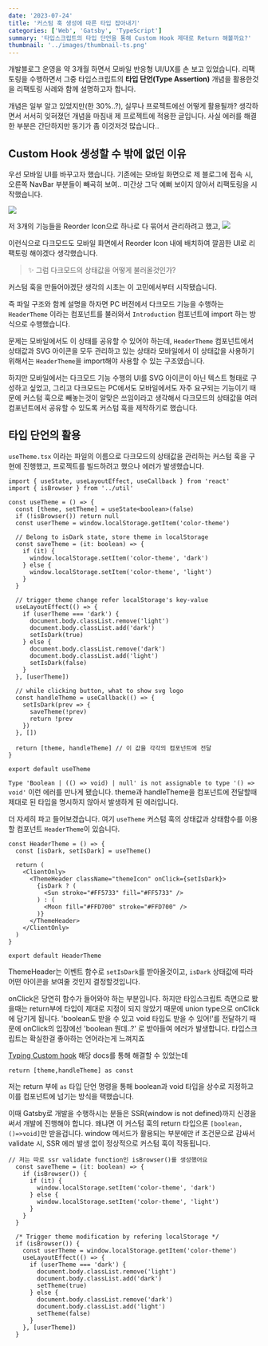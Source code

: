 ```yaml
---
date: '2023-07-24'
title: '커스텀 훅 생성에 따른 타입 잡아내기'
categories: ['Web', 'Gatsby', 'TypeScript']
summary: '타입스크립트의 타입 단언을 통해 Custom Hook 제대로 Return 해볼까요?'
thumbnail: '../images/thumbnail-ts.png'
---
```

개발블로그 운영을 약 3개월 하면서 모바일 반응형 UI/UX를 손 보고 있었습니다. 리팩토링을 수행하면서 그중 타입스크립트의 **타입 단언(Type Assertion)** 개념을 활용한것을 리팩토링 사례와 함께 설명하고자 합니다.

개념은 일부 알고 있었지만(한 30%..?), 실무나 프로젝트에선 어떻게 활용될까? 생각하면서 서서히 잊혀졌던 개념을 마침내 제 프로젝트에 적용한 글입니다. 사실 에러를 해결한 부분은 간단하지만 동기가 좀 이것저것 많습니다.. 

## Custom Hook 생성할 수 밖에 없던 이유 

우선 모바일 UI를 바꾸고자 했습니다. 기존에는 모바일 화면으로 제 블로그에 접속 시, 오른쪽 NavBar 부분들이 빼곡히 보여.. 미간상 그닥 예뻐 보이지 않아서 리팩토링을 시작했습니다. 

![](https://velog.velcdn.com/images/damin1025/post/6784ce67-9924-47b2-a276-f6b1364eedf5/image.png)

저 3개의 기능들을 Reorder Icon으로 하나로 다 묶어서 관리하려고 했고, 
![](https://velog.velcdn.com/images/damin1025/post/8debab24-12c8-42c6-92e9-fe5ac02c8924/image.gif)

이런식으로 다크모드도 모바일 화면에서 Reorder Icon 내에 배치하여 깔끔한 UI로 리팩토링 해야겠다 생각했습니다. 

> ✨ 그럼 다크모드의 상태값을 어떻게 불러올것인가?

커스텀 훅을 만들어야겠단 생각의 시초는 이 고민에서부터 시작됐습니다.

즉 파일 구조와 함께 설명을 하자면 
PC 버전에서 다크모드 기능을 수행하는 `HeaderTheme` 이라는 컴포넌트를 불러와서 `Introduction` 컴포넌트에 import 하는 방식으로 수행했습니다. 

문제는 모바일에서도 이 상태를 공유할 수 있어야 하는데, `HeaderTheme` 컴포넌트에서 상태값과 SVG 아이콘을 모두 관리하고 있는 상태라 모바일에서 이 상태값을 사용하기 위해서는 `HeaderTheme`을 import해야 사용할 수 있는 구조였습니다. 

하지만 모바일에서는 다크모드 기능 수행의 UI를 SVG 아이콘이 아닌 텍스트 형태로 구성하고 싶었고, 그리고 다크모드는 PC에서도 모바일에서도 자주 요구되는 기능이기 때문에 커스텀 훅으로 빼놓는것이 알맞은 쓰임이라고 생각해서 다크모드의 상태값을 여러 컴포넌트에서 공유할 수 있도록 커스텀 훅을 제작하기로 했습니다. 


## 타입 단언의 활용 

`useTheme.tsx` 이라는 파일의 이름으로 다크모드의 상태값을 관리하는 커스텀 훅을 구현에 진행했고, 프로젝트를 빌드하려고 했으나 에러가 발생했습니다. 

```tsx
import { useState, useLayoutEffect, useCallback } from 'react'
import { isBrowser } from '../util'

const useTheme = () => {
  const [theme, setTheme] = useState<boolean>(false)
  if (!isBrowser()) return null
  const userTheme = window.localStorage.getItem('color-theme')

  // Belong to isDark state, store theme in localStorage
  const saveTheme = (it: boolean) => {
    if (it) {
      window.localStorage.setItem('color-theme', 'dark')
    } else {
      window.localStorage.setItem('color-theme', 'light')
    }
  }

  // trigger theme change refer localStorage's key-value
  useLayoutEffect(() => {
    if (userTheme === 'dark') {
      document.body.classList.remove('light')
      document.body.classList.add('dark')
      setIsDark(true)
    } else {
      document.body.classList.remove('dark')
      document.body.classList.add('light')
      setIsDark(false)
    }
  }, [userTheme])

  // while clicking button, what to show svg logo
  const handleTheme = useCallback(() => {
    setIsDark(prev => {
      saveTheme(!prev)
      return !prev
    })
  }, [])

  return [theme, handleTheme] // 이 값을 각각의 컴포넌트에 전달 
}

export default useTheme
```

`Type 'Boolean | (() => void) | null' is not assignable to type '() => void'` 
이런 에러를 만나게 됐습니다. theme과 handleTheme을 컴포넌트에 전달할때 제대로 된 타입을 명시하지 않아서 발생하게 된 에러입니다.

더 자세히 파고 들어보겠습니다. 여기 `useTheme` 커스텀 훅의 상태값과 상태함수를 이용할 컴포넌트 `HeaderTheme`이 있습니다. 
```tsx
const HeaderTheme = () => {
  const [isDark, setIsDark] = useTheme()

  return (
    <ClientOnly>
      <ThemeHeader className="themeIcon" onClick={setIsDark}>
        {isDark ? (
          <Sun stroke="#FF5733" fill="#FF5733" />
        ) : (
          <Moon fill="#FFD700" stroke="#FFD700" />
        )}
      </ThemeHeader>
    </ClientOnly>
  )
}

export default HeaderTheme
```
ThemeHeader는 이벤트 함수로 `setIsDark`를 받아올것이고, `isDark` 상태값에 따라 어떤 아이콘을 보여줄 것인지 결정할것입니다.

onClick은 당연히 함수가 들어와야 하는 부분입니다. 하지만 타입스크립트 측면으로 봤을때는 return부에 타입이 제대로 지정이 되지 않았기 때문에 union type으로 onClick에 담기게 됩니다. 'boolean도 받을 수 있고 void 타입도 받을 수 있어!'를 전달하기 때문에 onClick의 입장에선 'boolean 뭔데..?' 로 받아들여 에러가 발생합니다. 타입스크립트는 확실한걸 좋아하는 언어라는게 느껴지죠  


[Typing Custom hook](https://fettblog.eu/typescript-react-typeing-custom-hooks/) 해당 docs를 통해 해결할 수 있었는데 

```tsx
return [theme,handleTheme] as const
```

저는 return 부에 `as` 타입 단언 명령을 통해 boolean과 void 타입을 상수로 지정하고 이를 컴포넌트에 넘기는 방식을 택했습니다. 

이때 Gatsby로 개발을 수행하시는 분들은 SSR(window is not defined)까지 신경을 써서 개발에 진행해야 합니다. 왜냐면 이 커스텀 훅의 return 타입으론 `[boolean,()=>void]`만 받을겁니다. 
window 메서드가 활용되는 부분에만 if 조건문으로 감싸서 validate 시, SSR 에러 발생 없이 정상적으로 커스텀 훅이 작동됩니다. 

```tsx
// 저는 따로 ssr validate function인 isBrowser()를 생성했어요
  const saveTheme = (it: boolean) => {
    if (isBrowser()) {
      if (it) {
        window.localStorage.setItem('color-theme', 'dark')
      } else {
        window.localStorage.setItem('color-theme', 'light')
      }
    }
  }

  /* Trigger theme modification by refering localStorage */
  if (isBrowser()) {
    const userTheme = window.localStorage.getItem('color-theme')
    useLayoutEffect(() => {
      if (userTheme === 'dark') {
        document.body.classList.remove('light')
        document.body.classList.add('dark')
        setTheme(true)
      } else {
        document.body.classList.remove('dark')
        document.body.classList.add('light')
        setTheme(false)
      }
    }, [userTheme])
  }
```